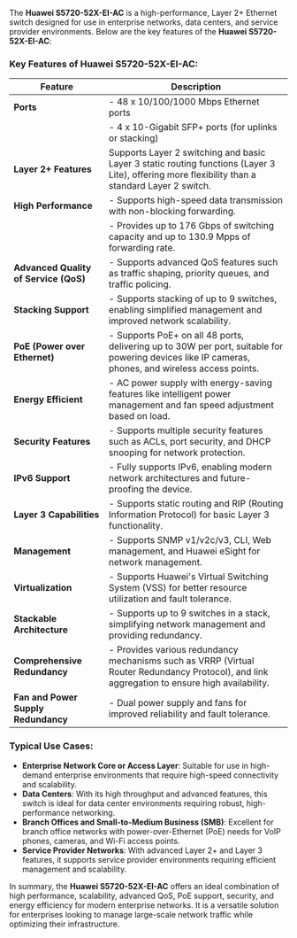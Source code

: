 The **Huawei S5720-52X-EI-AC** is a high-performance, Layer 2+ Ethernet switch designed for use in enterprise networks, data centers, and service provider environments. Below are the key features of the **Huawei S5720-52X-EI-AC**:

### Key Features of Huawei S5720-52X-EI-AC:

| **Feature**                         | **Description**                                                                                         |
|-------------------------------------|---------------------------------------------------------------------------------------------------------|
| **Ports**                           | - 48 x 10/100/1000 Mbps Ethernet ports                                                                    |
|                                     | - 4 x 10-Gigabit SFP+ ports (for uplinks or stacking)                                                     |
| **Layer 2+ Features**               | Supports Layer 2 switching and basic Layer 3 static routing functions (Layer 3 Lite), offering more flexibility than a standard Layer 2 switch. |
| **High Performance**                | - Supports high-speed data transmission with non-blocking forwarding.                                   |
|                                     | - Provides up to 176 Gbps of switching capacity and up to 130.9 Mpps of forwarding rate.                |
| **Advanced Quality of Service (QoS)**| - Supports advanced QoS features such as traffic shaping, priority queues, and traffic policing.        |
| **Stacking Support**                | - Supports stacking of up to 9 switches, enabling simplified management and improved network scalability. |
| **PoE (Power over Ethernet)**      | - Supports PoE+ on all 48 ports, delivering up to 30W per port, suitable for powering devices like IP cameras, phones, and wireless access points. |
| **Energy Efficient**                | - AC power supply with energy-saving features like intelligent power management and fan speed adjustment based on load. |
| **Security Features**               | - Supports multiple security features such as ACLs, port security, and DHCP snooping for network protection. |
| **IPv6 Support**                   | - Fully supports IPv6, enabling modern network architectures and future-proofing the device.            |
| **Layer 3 Capabilities**            | - Supports static routing and RIP (Routing Information Protocol) for basic Layer 3 functionality.        |
| **Management**                      | - Supports SNMP v1/v2c/v3, CLI, Web management, and Huawei eSight for network management.                |
| **Virtualization**                  | - Supports Huawei's Virtual Switching System (VSS) for better resource utilization and fault tolerance.   |
| **Stackable Architecture**          | - Supports up to 9 switches in a stack, simplifying network management and providing redundancy.         |
| **Comprehensive Redundancy**        | - Provides various redundancy mechanisms such as VRRP (Virtual Router Redundancy Protocol), and link aggregation to ensure high availability. |
| **Fan and Power Supply Redundancy** | - Dual power supply and fans for improved reliability and fault tolerance.                               |

### Typical Use Cases:
- **Enterprise Network Core or Access Layer**: Suitable for use in high-demand enterprise environments that require high-speed connectivity and scalability.
- **Data Centers**: With its high throughput and advanced features, this switch is ideal for data center environments requiring robust, high-performance networking.
- **Branch Offices and Small-to-Medium Business (SMB)**: Excellent for branch office networks with power-over-Ethernet (PoE) needs for VoIP phones, cameras, and Wi-Fi access points.
- **Service Provider Networks**: With advanced Layer 2+ and Layer 3 features, it supports service provider environments requiring efficient management and scalability.

In summary, the **Huawei S5720-52X-EI-AC** offers an ideal combination of high performance, scalability, advanced QoS, PoE support, security, and energy efficiency for modern enterprise networks. It is a versatile solution for enterprises looking to manage large-scale network traffic while optimizing their infrastructure.
